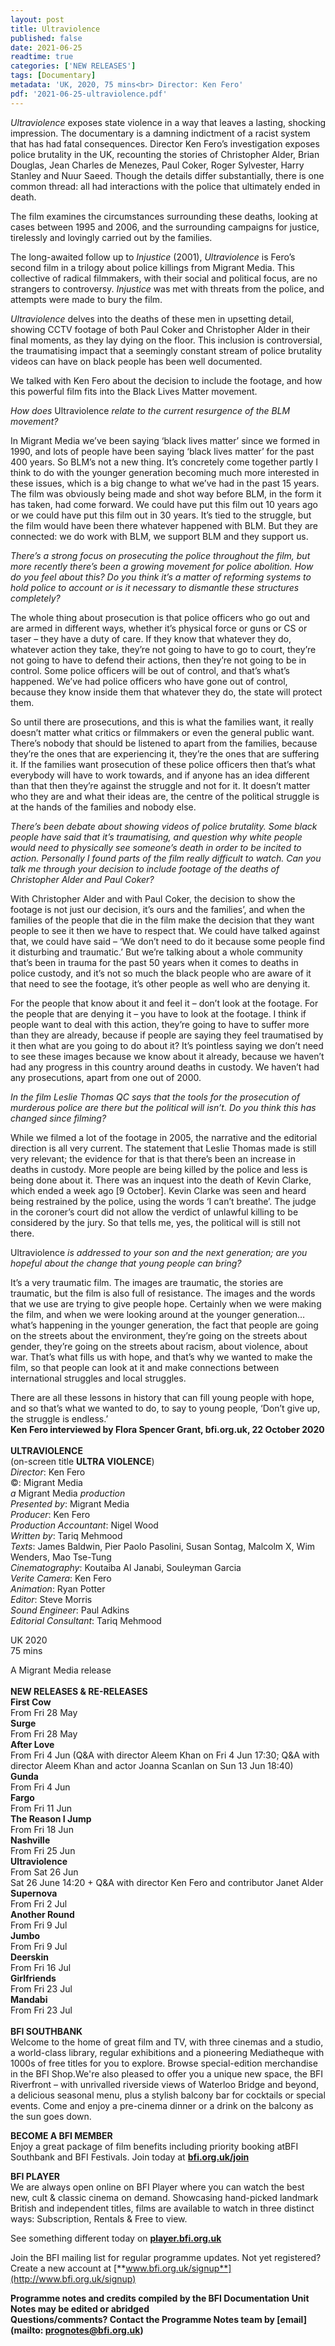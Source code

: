 ```yaml
---
layout: post
title: Ultraviolence
published: false
date: 2021-06-25
readtime: true
categories: ['NEW RELEASES']
tags: [Documentary]
metadata: 'UK, 2020, 75 mins<br> Director: Ken Fero'
pdf: '2021-06-25-ultraviolence.pdf'
---
```


_Ultraviolence_ exposes state violence in a way that leaves a lasting, shocking impression. The documentary is a damning indictment of a racist system that has had fatal consequences. Director Ken Fero’s investigation exposes police brutality in the UK, recounting the stories of Christopher Alder, Brian Douglas, Jean Charles de Menezes, Paul Coker, Roger Sylvester, Harry Stanley and Nuur Saeed. Though the details differ substantially, there is one common thread: all had interactions with the police that ultimately ended in death.

The film examines the circumstances surrounding these deaths, looking at cases between 1995 and 2006, and the surrounding campaigns for justice, tirelessly and lovingly carried out by the families.

The long-awaited follow up to _Injustice_ (2001), _Ultraviolence_ is Fero’s second film in a trilogy about police killings from Migrant Media. This collective of radical filmmakers, with their social and political focus, are no strangers to controversy. _Injustice_ was met with threats from the police, and attempts were made to bury the film.

_Ultraviolence_ delves into the deaths of these men in upsetting detail, showing CCTV footage of both Paul Coker and Christopher Alder in their final moments, as they lay dying on the floor. This inclusion is controversial, the traumatising impact that a seemingly constant stream of police brutality videos can have on black people has been well documented.

We talked with Ken Fero about the decision to include the footage, and how this powerful film fits into the Black Lives Matter movement.

_How does_ Ultraviolence _relate to the current resurgence of the BLM movement?_

In Migrant Media we’ve been saying ‘black lives matter’ since we formed in 1990, and lots of people have been saying ‘black lives matter’ for the past 400 years. So BLM’s not a new thing. It’s concretely come together partly I think to do with the younger generation becoming much more interested in these issues, which is a big change to what we’ve had in the past 15 years. The film was obviously being made and shot way before BLM, in the form it has taken, had come forward. We could have put this film out 10 years ago or we could have put this film out in 30 years. It’s tied to the struggle, but the film would have been there whatever happened with BLM. But they are connected: we do work with BLM, we support BLM and they support us.

_There’s a strong focus on prosecuting the police throughout the film, but more recently there’s been a growing movement for police abolition. How do you feel about this? Do you think it’s a matter of reforming systems to hold police to account or is it necessary to dismantle these structures completely?_

The whole thing about prosecution is that police officers who go out and are armed in different ways, whether it’s physical force or guns or CS or taser – they have a duty of care. If they know that whatever they do, whatever action they take, they’re not going to have to go to court, they’re not going to have to defend their actions, then they’re not going to be in control. Some police officers will be out of control, and that’s what’s happened. We’ve had police officers who have gone out of control, because they know inside them that whatever they do, the state will protect them.

So until there are prosecutions, and this is what the families want, it really doesn’t matter what critics or filmmakers or even the general public want. There’s nobody that should be listened to apart from the families, because they’re the ones that are experiencing it, they’re the ones that are suffering it. If the families want prosecution of these police officers then that’s what everybody will have to work towards, and if anyone has an idea different than that then they’re against the struggle and not for it. It doesn’t matter who they are and what their ideas are, the centre of the political struggle is at the hands of the families and nobody else.

_There’s been debate about showing videos of police brutality. Some black people have said that it’s traumatising, and question why white people would need to physically see someone’s death in order to be incited to action. Personally I found parts of the film really difficult to watch. Can you talk me through your decision to include footage of the deaths of Christopher Alder and Paul Coker?_

With Christopher Alder and with Paul Coker, the decision to show the footage is not just our decision, it’s ours and the families’, and when the families of the people that die in the film make the decision that they want people to see it then we have to respect that. We could have talked against that, we could have said – ‘We don’t need to do it because some people find it disturbing and traumatic.’ But we’re talking about a whole community that’s been in trauma for the past 50 years when it comes to deaths in police custody, and it’s not so much the black people who are aware of it that need to see the footage, it’s other people as well who are denying it.

For the people that know about it and feel it – don’t look at the footage. For the people that are denying it – you have to look at the footage. I think if people want to deal with this action, they’re going to have to suffer more than they are already, because if people are saying they feel traumatised by it then what are you going to do about it? It’s pointless saying we don’t need to see these images because we know about it already, because we haven’t had any progress in this country around deaths in custody. We haven’t had any prosecutions, apart from one out of 2000.

_In the film Leslie Thomas QC says that the tools for the prosecution of murderous police are there but the political will isn’t. Do you think this has changed since filming?_

While we filmed a lot of the footage in 2005, the narrative and the editorial direction is all very current. The statement that Leslie Thomas made is still very relevant; the evidence for that is that there’s been an increase in deaths in custody. More people are being killed by the police and less is being done about it. There was an inquest into the death of Kevin Clarke, which ended a week ago [9 October]. Kevin Clarke was seen and heard being restrained by the police, using the words ‘I can’t breathe’. The judge in the coroner’s court did not allow the verdict of unlawful killing to be considered by the jury. So that tells me, yes, the political will is still not there.

Ultraviolence _is addressed to your son and the next generation; are you hopeful about the change that young people can bring?_

It’s a very traumatic film. The images are traumatic, the stories are traumatic, but the film is also full of resistance. The images and the words that we use are trying to give people hope. Certainly when we were making the film, and when we were looking around at the younger generation… what’s happening in the younger generation, the fact that people are going on the streets about the environment, they’re going on the streets about gender, they’re going on the streets about racism, about violence, about war. That’s what fills us with hope, and that’s why we wanted to make the film, so that people can look at it and make connections between international struggles and local struggles.

There are all these lessons in history that can fill young people with hope, and so that’s what we wanted to do, to say to young people, ‘Don’t give up, the struggle is endless.’<br>
**Ken Fero interviewed by Flora Spencer Grant, bfi.org.uk, 22 October 2020**<br>
<br>
**ULTRAVIOLENCE**<br>
(on-screen title **ULTRA VIOLENCE**)<br>
_Director_: Ken Fero  
©: Migrant Media  
_a_ Migrant Media _production_  
_Presented by_: Migrant Media  
_Producer_: Ken Fero  
_Production Accountant_: Nigel Wood  
_Written by_: Tariq Mehmood  
_Texts_: James Baldwin, Pier Paolo Pasolini, Susan Sontag, Malcolm X, Wim Wenders, Mao Tse-Tung  
_Cinematography_: Koutaiba Al Janabi, Souleyman Garcia  
_Verite Camera_: Ken Fero  
_Animation_: Ryan Potter  
_Editor_: Steve Morris  
_Sound Engineer_: Paul Adkins  
_Editorial Consultant_: Tariq Mehmood<br>

UK 2020<br>
75 mins<br>

A Migrant Media release
<br><br>
**NEW RELEASES & RE-RELEASES**<br>
**First Cow**<br>
From Fri 28 May<br>
**Surge**<br>
From Fri 28 May<br>
**After Love**<br>
From Fri 4 Jun (Q&A with director Aleem Khan on Fri 4 Jun 17:30; Q&A with director Aleem Khan and actor Joanna Scanlan on Sun 13 Jun 18:40)<br>
**Gunda**<br>
From Fri 4 Jun<br>
**Fargo**<br>
From Fri 11 Jun<br>
**The Reason I Jump**<br>
From Fri 18 Jun<br>
**Nashville**<br>
From Fri 25 Jun<br>
**Ultraviolence**<br>
From Sat 26 Jun<br>
Sat 26 June 14:20 + Q&A with director Ken Fero and contributor Janet Alder<br>
**Supernova**<br>
From Fri 2 Jul<br>
**Another Round**<br>
From Fri 9 Jul<br>
**Jumbo**<br>
From Fri 9 Jul<br>
**Deerskin**<br>
From Fri 16 Jul<br>
**Girlfriends**<br>
From Fri 23 Jul<br>
**Mandabi**<br>
From Fri 23 Jul<br>
<br>
**BFI SOUTHBANK**  
Welcome to the home of great film and TV, with three cinemas and a studio, a world-class library, regular exhibitions and a pioneering Mediatheque with 1000s of free titles for you to explore. Browse special-edition merchandise in the BFI Shop.We&#39;re also pleased to offer you a unique new space, the BFI Riverfront – with unrivalled riverside views of Waterloo Bridge and beyond, a delicious seasonal menu, plus a stylish balcony bar for cocktails or special events. Come and enjoy a pre-cinema dinner or a drink on the balcony as the sun goes down.  

**BECOME A BFI MEMBER**  
Enjoy a great package of film benefits including priority booking atBFI Southbank and BFI Festivals. Join today at [**bfi.org.uk/join**](http://www.bfi.org.uk/join)  

**BFI PLAYER**  
 We are always open online on BFI Player where you can watch the best new, cult &amp; classic cinema on demand. Showcasing hand-picked landmark British and independent titles, films are available to watch in three distinct ways: Subscription, Rentals &amp; Free to view.  

See something different today on [**player.bfi.org.uk**](https://player.bfi.org.uk)  

Join the BFI mailing list for regular programme updates. Not yet registered? Create a new account at [**www.bfi.org.uk/signup**](http://www.bfi.org.uk/signup)

**Programme notes and credits compiled by the BFI Documentation Unit  
Notes may be edited or abridged  
Questions/comments? Contact the Programme Notes team by [email](mailto: prognotes@bfi.org.uk)**
